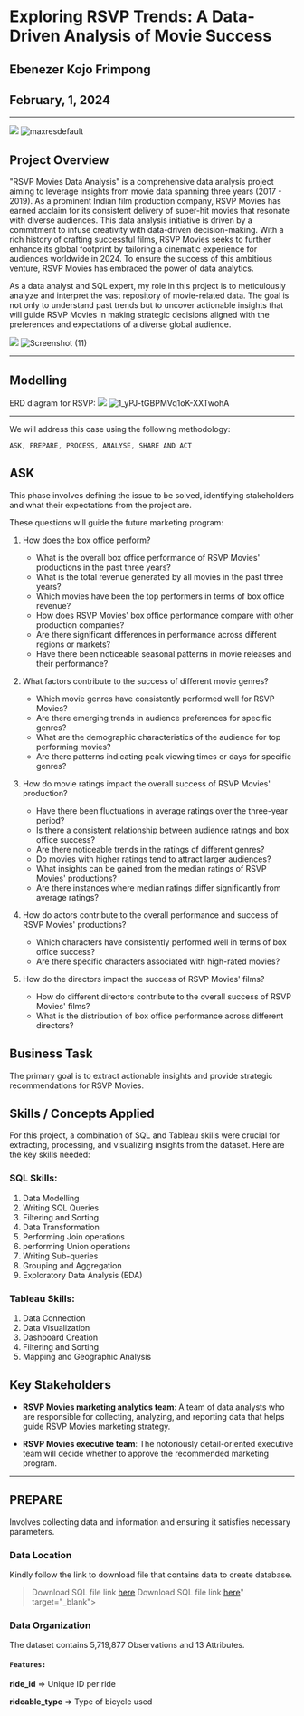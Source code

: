 # Exploring RSVP Trends: A Data-Driven Analysis of Movie Success
## Ebenezer Kojo Frimpong
## February, 1, 2024

---
![](moies_picture)
![maxresdefault](https://github.com/ebenezerkojofrimpong/RSVP-Movie-Data-Analysis/assets/154938134/6547e570-6aee-40d0-a835-94e8f8caba0e)


## Project Overview
"RSVP Movies Data Analysis" is a comprehensive data analysis project aiming to leverage insights from movie data spanning three years (2017 - 2019). 
As a prominent Indian film production company, RSVP Movies has earned acclaim for its consistent delivery of super-hit movies that resonate with diverse audiences.
This data analysis initiative is driven by a commitment to infuse creativity with data-driven decision-making. With a rich history of crafting successful films, RSVP Movies seeks to further enhance its global footprint by tailoring a cinematic experience for audiences worldwide in 2024. To ensure the success of this ambitious venture, RSVP Movies has embraced the power of data analytics.

As a data analyst and SQL expert, my role in this project is to meticulously analyze and interpret the vast repository of movie-related data. The goal is not only to understand past trends but to uncover actionable insights that will guide RSVP Movies in making strategic decisions aligned with the preferences and expectations of a diverse global audience.

![](dataset_image)
![Screenshot (11)](https://github.com/ebenezerkojofrimpong/RSVP-Movie-Data-Analysis/assets/154938134/fec46a40-8583-4744-ac89-7c09c30d38d6)

---

## Modelling
ERD diagram for RSVP:
![](ERD_image)
![1_yPJ-tGBPMVq1oK-XXTwohA](https://github.com/ebenezerkojofrimpong/RSVP-Movie-Data-Analysis/assets/154938134/4fa9b020-8f9e-406b-a3b4-c1be44afafd0)


---

We will address this case using the following methodology:

`ASK, PREPARE, PROCESS, ANALYSE, SHARE AND ACT`


## **ASK**
This phase involves defining the issue to be solved, identifying stakeholders and what their expectations from the project are.

These questions will guide the future marketing program:

1. How does the box office perform?
    - What is the overall box office performance of RSVP Movies' productions in the past three years?
    - What is the total revenue generated by all movies in the past three years?
    - Which movies have been the top performers in terms of box office revenue?
    - How does RSVP Movies' box office performance compare with other production companies?
    - Are there significant differences in performance across different regions or markets?
    - Have there been noticeable seasonal patterns in movie releases and their performance?


2. What factors contribute to the success of different movie genres?
    - Which movie genres have consistently performed well for RSVP Movies?
    - Are there emerging trends in audience preferences for specific genres?
    - What are the demographic characteristics of the audience for top performing movies?
    - Are there patterns indicating peak viewing times or days for specific genres?

3. How do movie ratings impact the overall success of RSVP Movies' production?
    - Have there been fluctuations in average ratings over the three-year period?
    - Is there a consistent relationship between audience ratings and box office success?
    - Are there noticeable trends in the ratings of different genres?
    - Do movies with higher ratings tend to attract larger audiences?
    - What insights can be gained from the median ratings of RSVP Movies' productions?
    - Are there instances where median ratings differ significantly from average ratings?
  
4. How do actors contribute to the overall performance and success of RSVP Movies' productions?
    - Which characters have consistently performed well in terms of box office success?
    - Are there specific characters associated with high-rated movies?
  
5. How do the directors impact the success of RSVP Movies' films?
    - How do different directors contribute to the overall success of RSVP Movies' films?
    - What is the distribution of box office performance across different directors?


## Business Task
The primary goal is to extract actionable insights and provide strategic recommendations for RSVP Movies.


## Skills / Concepts Applied

For this project, a combination of SQL and Tableau skills were crucial for extracting, processing, and visualizing insights from the dataset. 
Here are the key skills needed:

### SQL Skills:
1. Data Modelling
2. Writing SQL Queries
3. Filtering and Sorting
4. Data Transformation
5. Performing Join operations
6. performing Union operations
7. Writing Sub-queries
8. Grouping and Aggregation
9. Exploratory Data Analysis (EDA)


### Tableau Skills:
1. Data Connection
2. Data Visualization
3. Dashboard Creation
4. Filtering and Sorting
5. Mapping and Geographic Analysis


## Key Stakeholders
- **RSVP Movies marketing analytics team**: A team of data analysts who are responsible for collecting, analyzing, and reporting
data that helps guide RSVP Movies marketing strategy. 

- **RSVP Movies executive team**: The notoriously detail-oriented executive team will decide whether to approve the
recommended marketing program.

---

## PREPARE
Involves collecting data and information and ensuring it satisfies necessary parameters.

### Data Location
Kindly follow the link to download file that contains data to create database.
> Download SQL file link [here](https://drive.google.com/drive/folders/197jb8jmwkpc7HU2ib16Jn56_RPLLShPf)
> Download SQL file link [here](https://drive.google.com/drive/folders/197jb8jmwkpc7HU2ib16Jn56_RPLLShPf)" target="_blank">


### Data Organization
The dataset contains 5,719,877 Observations and 13 Attributes.

#### `Features:`

**ride_id** => Unique ID per ride

**rideable_type** => Type of bicycle used

















